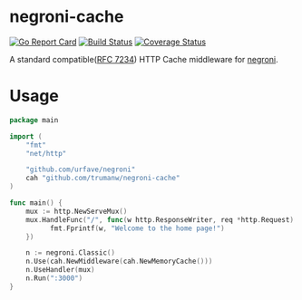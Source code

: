 # negroni-cache

[![Go Report Card](https://goreportcard.com/badge/github.com/trumanw/negroni-cache)](https://goreportcard.com/report/github.com/trumanw/negroni-cache)
[![Build Status](https://travis-ci.org/trumanw/negroni-cache.svg?branch=develop)](https://travis-ci.org/trumanw/negroni-cache)
[![Coverage Status](https://coveralls.io/repos/github/trumanw/negroni-cache/badge.svg?branch=develop)](https://coveralls.io/github/trumanw/negroni-cache?branch=develop)

A standard compatible([RFC 7234](http://www.rfc-base.org/rfc-7234.html)) HTTP Cache middleware for [negroni](https://github.com/urfave/negroni).

# Usage

~~~ go
package main

import (
    "fmt"
    "net/http"

    "github.com/urfave/negroni"
    cah "github.com/trumanw/negroni-cache"
)

func main() {
    mux := http.NewServeMux()
    mux.HandleFunc("/", func(w http.ResponseWriter, req *http.Request) {
          fmt.Fprintf(w, "Welcome to the home page!")
    })

    n := negroni.Classic()
    n.Use(cah.NewMiddleware(cah.NewMemoryCache()))
    n.UseHandler(mux)
    n.Run(":3000")
}

~~~
